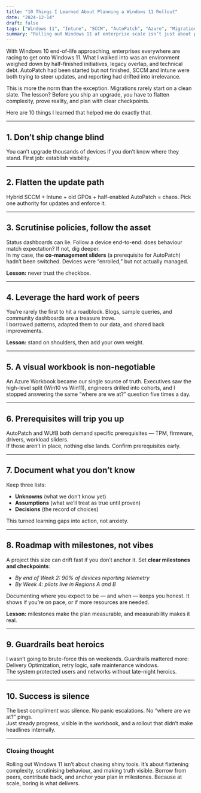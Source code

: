 ```yaml
---
title: "10 Things I Learned About Planning a Windows 11 Rollout"
date: "2024-12-14"
draft: false
tags: ["Windows 11", "Intune", "SCCM", "AutoPatch", "Azure", "Migration", "Digital Transformation"]
summary: "Rolling out Windows 11 at enterprise scale isn’t just about pushing an upgrade. It’s about flattening complexity, scrutinising policies, and setting clear milestones. Here are 10 lessons I learned along the way."
---
```


With Windows 10 end-of-life approaching, enterprises everywhere are racing to get onto Windows 11. What I walked into was an environment weighed down by half-finished initiatives, legacy overlap, and technical debt. AutoPatch had been started but not finished, SCCM and Intune were both trying to steer updates, and reporting had drifted into irrelevance.  

This is more the norm than the exception. Migrations rarely start on a clean slate. The lesson? Before you ship an upgrade, you have to flatten complexity, prove reality, and plan with clear checkpoints.  

Here are 10 things I learned that helped me do exactly that.  

---

## 1. Don’t ship change blind  
You can’t upgrade thousands of devices if you don’t know where they stand. First job: establish visibility.  

---

## 2. Flatten the update path  
Hybrid SCCM + Intune + old GPOs + half-enabled AutoPatch = chaos. Pick one authority for updates and enforce it.  

---

## 3. Scrutinise policies, follow the asset  
Status dashboards can lie. Follow a device end-to-end: does behaviour match expectation? If not, dig deeper.  
In my case, the **co-management sliders** (a prerequisite for AutoPatch) hadn’t been switched. Devices were “enrolled,” but not actually managed.  

**Lesson:** never trust the checkbox.  

---

## 4. Leverage the hard work of peers  
You’re rarely the first to hit a roadblock. Blogs, sample queries, and community dashboards are a treasure trove.  
I borrowed patterns, adapted them to our data, and shared back improvements.  

**Lesson:** stand on shoulders, then add your own weight.  

---

## 5. A visual workbook is non-negotiable  
An Azure Workbook became our single source of truth. Executives saw the high-level split (Win10 vs Win11), engineers drilled into cohorts, and I stopped answering the same “where are we at?” question five times a day.  

---

## 6. Prerequisites will trip you up  
AutoPatch and WUfB both demand specific prerequisites — TPM, firmware, drivers, workload sliders.  
If those aren’t in place, nothing else lands. Confirm prerequisites early.  

---

## 7. Document what you don’t know  
Keep three lists:  
- **Unknowns** (what we don’t know yet)  
- **Assumptions** (what we’ll treat as true until proven)  
- **Decisions** (the record of choices)  

This turned learning gaps into action, not anxiety.  

---

## 8. Roadmap with milestones, not vibes  
A project this size can drift fast if you don’t anchor it. Set **clear milestones and checkpoints**:  
- *By end of Week 2: 90% of devices reporting telemetry*  
- *By Week 4: pilots live in Regions A and B*  

Documenting where you expect to be — and when — keeps you honest. It shows if you’re on pace, or if more resources are needed.  

**Lesson:** milestones make the plan measurable, and measurability makes it real.  

---

## 9. Guardrails beat heroics  
I wasn’t going to brute-force this on weekends. Guardrails mattered more: Delivery Optimization, retry logic, safe maintenance windows.  
The system protected users and networks without late-night heroics.  

---

## 10. Success is silence  
The best compliment was silence. No panic escalations. No “where are we at?” pings.  
Just steady progress, visible in the workbook, and a rollout that didn’t make headlines internally.  

---

### Closing thought  
Rolling out Windows 11 isn’t about chasing shiny tools. It’s about flattening complexity, scrutinising behaviour, and making truth visible. Borrow from peers, contribute back, and anchor your plan in milestones. Because at scale, boring is what delivers.  
